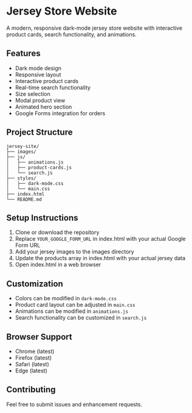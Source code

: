 # Jersey Store Website

A modern, responsive dark-mode jersey store website with interactive product cards, search functionality, and animations.

## Features

- Dark mode design
- Responsive layout
- Interactive product cards
- Real-time search functionality
- Size selection
- Modal product view
- Animated hero section
- Google Forms integration for orders

## Project Structure

```
jersey-site/
├── images/
├── js/
│   ├── animations.js
│   ├── product-cards.js
│   └── search.js
├── styles/
│   ├── dark-mode.css
│   └── main.css
├── index.html
└── README.md
```

## Setup Instructions

1. Clone or download the repository
2. Replace `YOUR_GOOGLE_FORM_URL` in index.html with your actual Google Form URL
3. Add your jersey images to the images directory
4. Update the products array in index.html with your actual jersey data
5. Open index.html in a web browser

## Customization

- Colors can be modified in `dark-mode.css`
- Product card layout can be adjusted in `main.css`
- Animations can be modified in `animations.js`
- Search functionality can be customized in `search.js`

## Browser Support

- Chrome (latest)
- Firefox (latest)
- Safari (latest)
- Edge (latest)

## Contributing

Feel free to submit issues and enhancement requests.